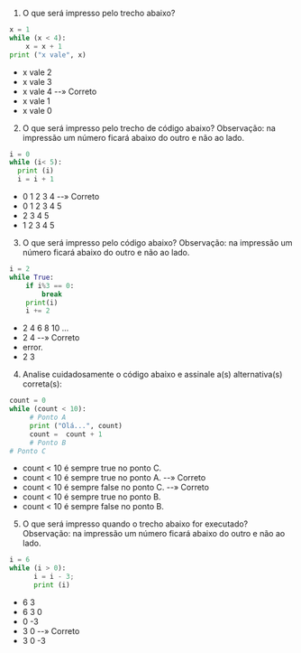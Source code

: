 1. O que será impresso pelo trecho abaixo? 
```py
x = 1
while (x < 4):
    x = x + 1
print ("x vale", x)
```
- x vale 2
- x vale 3
- x vale 4 --» Correto 
- x vale 1
- x vale 0

2. O que será impresso pelo trecho de código abaixo? 
Observação: na impressão um número ficará abaixo do outro e não ao lado.
```py
i = 0
while (i< 5):
  print (i) 
  i = i + 1
```
- 0 1 2 3 4 --» Correto 
- 0 1 2 3 4 5
- 2 3 4 5
- 1 2 3 4 5 

3. O que será impresso pelo código abaixo? 
Observação: na impressão um número ficará abaixo do outro e não ao lado. 
```py
i = 2
while True:
    if i%3 == 0:
        break
    print(i)
    i += 2
```
- 2 4 6 8 10 …
- 2 4 --» Correto 
- error.
- 2 3

4. Analise cuidadosamente o código abaixo e assinale a(s) alternativa(s) correta(s): 
```py
count = 0
while (count < 10):
     # Ponto A
     print ("Olá...", count)
     count =  count + 1
     # Ponto B
# Ponto C
```
- count < 10 é sempre true no ponto C.
- count < 10 é sempre true no ponto A. --» Correto 
- count < 10 é sempre false no ponto C. --» Correto 
- count < 10 é sempre true no ponto B.
- count < 10 é sempre false no ponto B.

5. O que será impresso quando o trecho abaixo for executado? 
Observação: na impressão um número ficará abaixo do outro e não ao lado. 
```py
i = 6
while (i > 0):
      i = i - 3;
      print (i) 
```
- 6 3 
- 6 3 0
- 0 -3
- 3 0 --» Correto 
- 3 0 -3